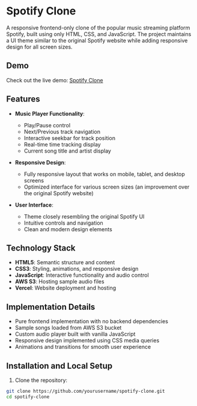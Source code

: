 # Spotify Clone

A responsive frontend-only clone of the popular music streaming platform Spotify, built using only HTML, CSS, and JavaScript. The project maintains a UI theme similar to the original Spotify website while adding responsive design for all screen sizes.
## Demo

Check out the live demo: [Spotify Clone](https://my-projects-omega-three.vercel.app/)

## Features

- **Music Player Functionality**:
  - Play/Pause control
  - Next/Previous track navigation
  - Interactive seekbar for track position
  - Real-time time tracking display
  - Current song title and artist display

- **Responsive Design**:
  - Fully responsive layout that works on mobile, tablet, and desktop screens
  - Optimized interface for various screen sizes (an improvement over the original Spotify website)

- **User Interface**:
  - Theme closely resembling the original Spotify UI
  - Intuitive controls and navigation
  - Clean and modern design elements

## Technology Stack

- **HTML5**: Semantic structure and content
- **CSS3**: Styling, animations, and responsive design
- **JavaScript**: Interactive functionality and audio control
- **AWS S3**: Hosting sample audio files
- **Vercel**: Website deployment and hosting

## Implementation Details

- Pure frontend implementation with no backend dependencies
- Sample songs loaded from AWS S3 bucket
- Custom audio player built with vanilla JavaScript
- Responsive design implemented using CSS media queries
- Animations and transitions for smooth user experience


## Installation and Local Setup

1. Clone the repository:
```bash
git clone https://github.com/yourusername/spotify-clone.git
cd spotify-clone
